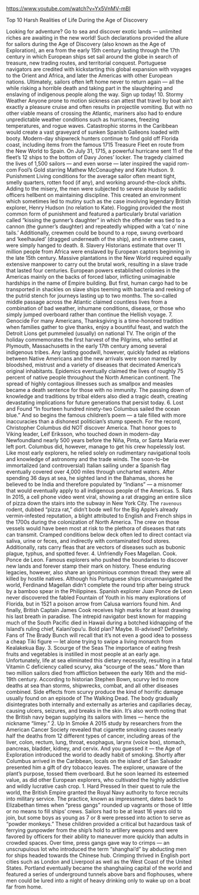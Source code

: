 https://www.youtube.com/watch?v=Yx5VnMV-mBI 

Top 10 Harsh Realities of Life During the Age of Discovery  

Looking for adventure?  Go to sea and discover exotic lands — unlimited riches are awaiting in the new world!  Such declarations provided the allure for sailors during the Age of Discovery (also  known as the Age of Exploration), an era from the early 15th century lasting through the  17th century in which European ships set sail around the globe in search of treasure, new  trading routes, and territorial conquest.  Portuguese navigators are credited with kickstarting this global expansion with voyages to the  Orient and Africa, and later the Americas with other European nations.  Ultimately, sailors often left home never to return again — all the while risking  a horrible death and taking part in the slaughtering and enslaving of indigenous people along the  way.  Sign up today!  10.  Stormy Weather  Anyone prone to motion sickness can attest that travel by boat ain’t exactly a pleasure  cruise and often results in projectile vomiting.  But with no other viable means of crossing the Atlantic, mariners also had to endure  unpredictable weather conditions such as hurricanes, freezing temperatures, and rogue waves.  Catastrophic storms in the Caribbean would create a vast graveyard of sunken Spanish  Galleons loaded with booty.  Modern-day shipwreck hunters continue to find gold off Florida coast, including items from  the famous 1715 Treasure Fleet en route from the New World to Spain.  On July 31, 1715, a powerful hurricane sent 11 of the fleet’s 12 ships to the bottom  of Davy Jones’ locker.  The tragedy claimed the lives of 1,500 sailors — and even worse — later inspired the  vapid rom-com Fool’s Gold starring Mathew McConaughey and Kate Hudson.  9.  Punishment  Living conditions for the average sailor often meant tight, smelly quarters, rotten food  (if any), and working around-the-clock shifts.  Adding to the misery, the men were subjected to severe abuse by sadistic officers hellbent  on maintaining discipline.  This created an environment which sometimes led to mutiny such as the case involving legendary  British explorer, Henry Hudson (no relation to Kate).  Flogging provided the most common form of punishment and featured a particularly brutal  variation called “kissing the gunner’s daughter” in which the offender was tied  to a cannon (the gunner’s daughter) and repeatedly whipped with a ‘cat o’ nine  tails.’  Additionally, crewmen could be bound to a rope, swung overboard and ‘keelhauled’  (dragged underneath of the ship), and in extreme cases, were simply hanged to death.  8.  Slavery  Historians estimate that over 11 million people from Africa were enslaved by European captors  beginning in the late 15th century.  Massive plantations in the New World required equally extensive manpower to carry out the  brutal work, resulting in a slave trade that lasted four centuries.  European powers established colonies in the Americas mainly on the backs of forced labor,  inflicting unimaginable hardships in the name of Empire building.  But first, human cargo had to be transported in shackles on slave ships teeming with bacteria  and reeking of the putrid stench for journeys lasting up to two months.  The so-called middle passage across the Atlantic claimed countless lives from a combination  of bad weather, inhumane conditions, disease, or those who simply jumped overboard rather  than continue the Hellish voyage.  7.  Genocide  For many Americans, Thanksgiving is a time-honored tradition when families gather to give thanks,  enjoy a bountiful feast, and watch the Detroit Lions get pummeled (usually) on national TV.  The origin of the holiday commemorates the first harvest of the Pilgrims, who settled  at Plymouth, Massachusetts in the early 17th century among several indigenous tribes.  Any lasting goodwill, however, quickly faded as relations between Native Americans and  the new arrivals were soon marred by bloodshed, mistrust and a variety of diseases that decimated  America’s original inhabitants.  Epidemics eventually claimed the lives of roughly 75 percent of native people throughout  the North American continent.  The spread of highly contagious illnesses such as smallpox and measles became a death  sentence for those with no immunity.  The passing down of knowledge and traditions by tribal elders also died a tragic death,  creating devastating implications for future generations that persist today.  6.  Lost and Found  “In fourteen hundred ninety-two  Columbus sailed the ocean blue.”  And so begins the famous children’s poem — a tale filled with more inaccuracies than  a dishonest politician’s stump speech.  For the record, Christopher Columbus did NOT discover America.  That honor goes to Viking leader, Leif Eriksson, who touched down in modern-day Newfoundland  nearly 500 years before the Niña, Pinta, or Santa Maria ever left port.  Columbus did, however, manage to get his crew hopelessly lost.  Like most early explorers, he relied solely on rudimentary navigational tools and knowledge  of astronomy and the trade winds.  The soon-to-be immortalized (and controversial) Italian sailing under a Spanish flag eventually  covered over 4,000 miles through uncharted waters.  After spending 36 days at sea, he sighted land in the Bahamas, shores he believed to  be India and therefore populated by “Indians” — a misnomer that would eventually apply  to all indigenous people of the Americas.  5.  Rats  In 2015, a cell phone video went viral, showing a rat dragging an entire slice of pizza down  the stairs into the subway in New York City.  The `ravenous` rodent, dubbed “pizza rat,” didn’t bode well for the Big Apple’s already  vermin-infested reputation, a blight attributed to English and French ships in the 1700s during  the colonization of North America.  The crew on those vessels would have been most at risk to the plethora of diseases that  rats can transmit.  Cramped conditions below deck often led to direct contact via saliva, urine or feces,  and indirectly with contaminated food stores.  Additionally, rats carry fleas that are vectors of diseases such as bubonic plague, typhus,  and spotted fever.  4.  Unfriendly Foes  Magellan.  Cook.  Ponce de Leon.  Famous explorers who pushed the boundaries to discover new lands and forever stamp their  mark on history.  These enduring legacies, however, also share an ignominious common thread: they were all  killed by hostile natives.  Although his Portuguese ships circumnavigated the world, Ferdinand Magellan didn’t complete  the round trip after being struck by a bamboo spear in the Philippines.  Spanish explorer Juan Ponce de Leon never discovered the fabled Fountain of Youth in  his many explorations of Florida, but in 1521 a poison arrow from Calusa warriors found  him.  And finally, British Captain James Cook receives high marks for at least drawing his last breath  in paradise.  The intrepid navigator best known for mapping much of the South Pacific died in Hawaii during  a botched kidnapping of the Island’s ruling chief, Kalani’opu’u.  Bold plan?  Maybe.  Ill-advised?  Definitely.  Fans of The Brady Bunch will recall that it’s not even a good idea to possess a cheap Tiki  figure — let alone trying to swipe a living monarch from Kealakekua Bay.  3.  Scourge of the Seas  The importance of eating fresh fruits and vegetables is instilled in most people at  an early age.  Unfortunately, life at sea eliminated this dietary necessity, resulting in a fatal Vitamin  C deficiency called scurvy, aka “scourge of the seas.”  More than two million sailors died from affliction between the early 16th and the mid-19th century.  According to historian Stephen Bown, scurvy led to more deaths at sea than storms, shipwrecks,  combat, and all other diseases combined.  Side effects from scurvy produce the kind of horrific damage usually found on an episode  of The Walking Dead.  The body gradually disintegrates both internally and externally as arteries and capillaries  decay, causing ulcers, seizures, and breaks in the skin.  It’s also worth noting that the British navy began supplying its sailors with limes  — hence the nickname “limey.”  2.  Up In Smoke  A 2015 study by researchers from the American Cancer Society revealed that cigarette smoking  causes nearly half the deaths from 12 different types of cancer, including areas of the liver,  colon, rectum, lung, throat, esophagus, larynx (voice box), stomach, pancreas, bladder, kidney,  and cervix.  And you guessed it — the Age of Exploration introduced the world to deadly habit of smoking.  Shortly after Columbus arrived in the Caribbean, locals on the island of San Salvador presented  him a gift of dry tobacco leaves.  The explorer, unaware of the plant’s purpose, tossed them overboard.  But he soon learned its esteemed value, as did other European explorers, who cultivated  the highly addictive and wildly lucrative cash crop.  1.  Hard Pressed  In their quest to rule the world, the British Empire granted the Royal Navy authority to  force recruits into military service.  The practice, known as impressment, dates back to Elizabethan times when “press gangs”  rounded up vagrants or those of little or no means to fill ships’ crews.  Sailors had to be at least 16 years old to join, but some boys as young as 7 or 8 were  pressed into action to serve as “powder monkeys.”  These children provided a critical but hazardous task of ferrying gunpowder from the ship’s  hold to artillery weapons and were favored by officers for their ability to maneuver  more quickly than adults in crowded spaces.  Over time, press gangs gave way to crimps — an unscrupulous lot who introduced the  term “shanghai’d” by abducting men for ships headed towards the Chinese hub.  Crimping thrived in English port cities such as London and Liverpool as well as the West  Coast of the United States.  Portland eventually became the shanghaiing capital of the world and featured a series  of underground tunnels above bars and flophouses, where men could be lured into a night of heavy  drinking only to wake up on a boat far from home. 